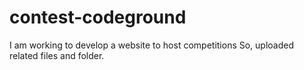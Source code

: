 # contest-codeground
I am working to develop a website to host competitions So, uploaded related files and folder.
